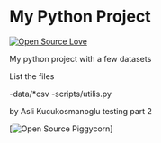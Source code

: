 # My Python Project

[![Open Source Love](https://badges.frapsoft.com/os/v2/open-source.png?v=103)](https://github.com/ellerbrock/open-source-badge/)

My python project with a few datasets

List the files

-data/*csv
-scripts/utilis.py

by Asli Kucukosmanoglu
testing part 2 

[![Open Source Piggycorn](https://ih0.redbubble.net/image.549069999.6969/raf,750x1000,075,t,101010:01c5ca27c6.u1.jpg)]
